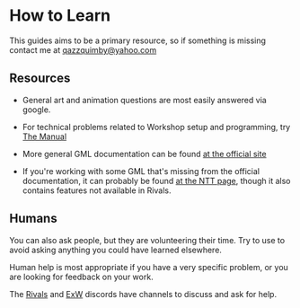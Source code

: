 # How to Learn

This guides aims to be a primary resource, so if something is missing contact me at [qazzquimby@yahoo.com](mailto:qazzquimby@yahoo.com)

## Resources
- General art and animation questions are most easily answered via google.

- For technical problems related to Workshop setup and programming, try [The Manual](https://www.rivalsofaether.com/workshop/)
- More general GML documentation can be found [at the official site](https://docs.yoyogames.com/source/dadiospice/002_reference/index.html)
- If you're working with some GML that's missing from the official documentation, it can probably be found [at the NTT page](https://yal.cc/r/17/ntt/gml/), though it also contains features not available in Rivals.

## Humans
You can also ask people, but they are volunteering their time.
Try to use to avoid asking anything you could have learned elsewhere.

Human help is most appropriate if you have a very specific problem, or you are looking for feedback on your work.

The [Rivals](https://discord.gg/roa) and [ExW](https://discord.gg/GsDqfQyD) discords have channels to discuss and ask for help. 

